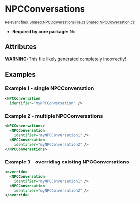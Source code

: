 # NPCConversations

<sup>Relevant files: [Shared:NPCConversationsFile.cs](https://github.com/Regalis11/Barotrauma/blob/master/Barotrauma/BarotraumaShared/SharedSource/ContentManagement/ContentFile/NPCConversationsFile.cs) [Shared:NPCConversation.cs](https://github.com/Regalis11/Barotrauma/blob/master/Barotrauma/BarotraumaShared/SharedSource/Characters/AI/NPCConversation.cs)</sup>
- **Required by core package:** No

## Attributes


**WARNING:** This file likely generated completely incorrectly!

## Examples

### Example 1 - single NPCConversation

```xml
<NPCConversation
  identifier="myNPCConversation" />
```

### Example 2 - multiple NPCConversations

```xml
<NPCConversations>
  <NPCConversation
    identifier="myNPCConversation1" />
  <NPCConversation
    identifier="myNPCConversation2" />
</NPCConversations>
```

### Example 3 - overriding existing NPCConversations

```xml
<override>
  <NPCConversation
    identifier="myNPCConversation1" />
  <NPCConversation
    identifier="myNPCConversation2" />
</override>
```

